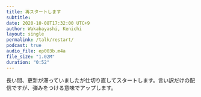 ```yaml
---
title: 再スタートします
subtitle: 
date: 2020-10-08T17:32:00 UTC+9
author: Wakabayashi, Kenichi
layout: single
permalink: /talk/restart/
podcast: true
audio_file: ep003b.m4a
file_size: "1.02M"
duration: "0:52"
---
```

長い間、更新が滞っていましたが仕切り直してスタートします。言い訳だけの配信ですが、弾みをつける意味でアップします。
